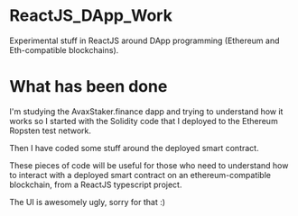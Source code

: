 # ReactJS_DApp_Work
Experimental stuff in ReactJS around DApp programming (Ethereum and Eth-compatible blockchains).

# What has been done
I'm studying the AvaxStaker.finance dapp and trying to understand how it works so I started with the Solidity code that I deployed to the Ethereum Ropsten test network.

Then I have coded some stuff around the deployed smart contract.

These pieces of code will be useful for those who need to understand how to interact with a deployed smart contract on an ethereum-compatible blockchain, from a ReactJS typescript project.

The UI is awesomely ugly, sorry for that :)

